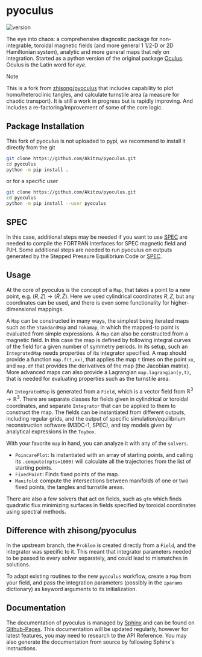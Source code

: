 # pyoculus

![version](https://img.shields.io/badge/version-1.0.0-blue)

The eye into chaos: a comprehensive diagnostic package for non-integrable, toroidal magnetic fields (and more general 1 1/2-D or 2D Hamiltonian system), analytic and more general maps that rely on integration. Started as a python version of the original package [Oculus](https://github.com/SRHudson/Oculus/). Oculus is the Latin word for *eye*.

> [!NOTE]
> This is a fork from [zhisong/pyoculus](https://github.com/zhisong/pyoculus) that includes capability to plot homo/heteroclinic tangles, and calculate turnstile area (a measure for chaotic transport). It is still a work in progress but is rapidly improving. And includes a re-factoring/improvement of some of the core logic.

## Package Installation

This fork of pyoculus is not uploaded to pypi, we recommend to install it directly from the git

```bash
git clone https://github.com/Akitzu/pyoculus.git
cd pyoculus
python -m pip install .
```

or for a specific user

```bash
git clone https://github.com/Akitzu/pyoculus.git
cd pyoculus
python -m pip install --user pyoculus
```

## SPEC

In this case, additional steps may be needed if you want to use [SPEC](https://princetonuniversity.github.io/SPEC/) are needed to compile the FORTRAN interfaces for SPEC magnetic field and PJH.
Some additional steps are needed to run pyoculus on outputs generated by the Stepped Pressure Equilibrium Code or [SPEC](https://princetonuniversity.github.io/SPEC/).

## Usage

At the core of pyoculus is the concept of a `Map`, that takes a point to a new point, e.g. $(R,Z)\rightarrow(\tilde{R},\tilde{Z})$. Here we used cylindrical coordinates $R, Z$, but any coordinates can be used, and there is even some functionality for higher-dimensional mappings.

A `Map` can be constructed in many ways, the simplest being iterated maps such as the `StandardMap` and `Tokamap`, in which the mapped-to point is evaluated from simple expressions. 
A `Map` can also be constructed from a magnetic field. In this case the map is defined by following integral curves of the field for a given number of symmetry periods.
In its setup, such an `IntegratedMap` needs properties of its integrator specified.
A map should provide a function `map.f(t,xx)`, that applies the map `t` times on the point `xx`, and `map.df` that provides the derivatives of the map (the Jacobian matrix).
More advanced maps can also provide a Lagrangian `map.lagrangian(y,t)`, that is needed for evaluating properties such as the turnstile area.

An `IntegratedMap` is generated from a `Field`, which is a vector field from $\mathbb{R}^3\rightarrow\mathbb{R}^3$.
There are separate classes for fields given in cylindrical or toroidal coordinates, and separate `Integrator` that can be applied to them to construct the map.
The fields can be instantiated from different outputs, including regular grids, and the output of specific simulation/equilibrium reconstruction software (M3DC-1, SPEC), and toy models given by analytical expressions in the `Toybox`.

With your favorite `map` in hand, you can analyze it with any of the `solvers`.

- `PoincarePlot`: Is instantiated with an array of starting points, and calling its `.compute(npts=1000)` will calculate all the trajectories from the list of starting points.
- `FixedPoint`: Finds fixed points of the map.
- `Manifold`: compute the intersections between manifolds of one or two fixed points, the tangles and turnstile areas.

There are also a few solvers that act on fields, such as `qfm` which finds quadratic flux minimizing surfaces in fields specified by toroidal coordinates using spectral methods.

## Difference with zhisong/pyoculus

In the upstream branch, the `Problem` is created directly from a `Field`, and the integrator was specific to it. This meant that integrator parameters needed to be passed to every solver separately, and could lead to mismatches in solutions.

To adapt existing routines to the new `pyoculus` workflow, create a `Map` from your field, and pass the integration parameters (possibly in the `iparams` dictionary) as keyword arguments to its initialization.

## Documentation

The documentation of pyoculus is managed by [Sphinx](https://www.sphinx-doc.org/) and can be found on [Github-Pages](https://akitzu.github.io/pyoculus/). This documentation will be updated regularly, however for latest features, you may need to research to the API Reference. You may also generate the documentation from source by following Sphinx's instructions.